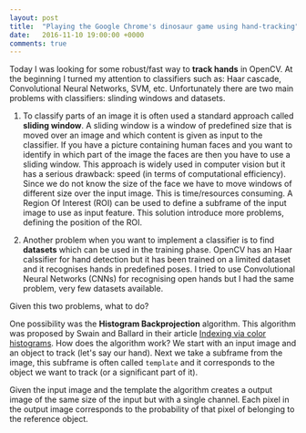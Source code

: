 ```yaml
---
layout: post
title:  "Playing the Google Chrome's dinosaur game using hand-tracking"
date:   2016-11-10 19:00:00 +0000
comments: true
---
```


Today I was looking for some robust/fast way to **track hands** in OpenCV. At the beginning I turned my attention to classifiers such as: Haar cascade, Convolutional Neural Networks, SVM, etc. Unfortunately there are two main problems with classifiers: slinding windows and datasets.

1. To classify parts of an image it is often used a standard approach called **sliding window**. A sliding window is a window of predefined size that is moved over an image and which content is given as input to the classifier. If you have a picture containing human faces and you want to identify in which part of the image the faces are then you have to use a sliding window. This approach is widely used in computer vision but it has a serious drawback: speed (in terms of computational efficiency). Since we do not know the size of the face we have to move windows of different size over the input image. This is time/resources consuming. A Region Of Interest (ROI) can be used to define a subframe of the input image to use as input feature. This solution introduce more problems, defining the position of the ROI.

2. Another problem when you want to implement a classifier is to find **datasets** which can be used in the training phase. OpenCV has an Haar calssifier for hand detection but it has been trained on a limited dataset and it recognises hands in predefined poses. I tried to use Convolutional Neural Networks (CNNs) for recognising open hands but I had the same problem, very few datasets available.

Given this two problems, what to do? 

One possibility was the **Histogram Backprojection** algorithm. This algorithm was proposed by Swain and Ballard in their article [Indexing via color histograms](http://link.springer.com/chapter/10.1007%2F978-3-642-77225-2_13). How does the algorithm work? We start with an input image and an object to track (let's say our hand). Next we take a subframe from the image, this subframe is often called `template` and it corresponds to the object we want to track (or a significant part of it).

Given the input image and the template the algorithm creates a output image of the same size of the input but with a single channel. Each pixel in the output image corresponds to the probability of that pixel of belonging to the reference object.
